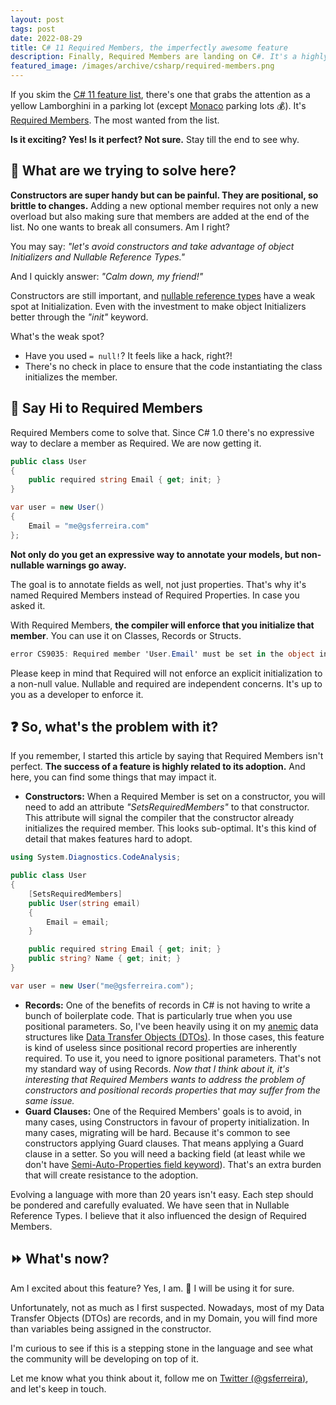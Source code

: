 ```yaml
---
layout: post
tags: post
date: 2022-08-29
title: C# 11 Required Members, the imperfectly awesome feature
description: Finally, Required Members are landing on C#. It's a highly expected feature, but not everything is perfect. In this post we will see why.
featured_image: /images/archive/csharp/required-members.png
---
```


If you skim the [C# 11 feature list](https://docs.microsoft.com/en-us/dotnet/csharp/whats-new/csharp-11), there's one that grabs the attention as a yellow Lamborghini in a parking lot (except [Monaco](https://en.wikipedia.org/wiki/Monaco) parking lots 💰). It's [Required Members](https://docs.microsoft.com/en-us/dotnet/csharp/whats-new/csharp-11#required-members). The most wanted from the list.

**Is it exciting? Yes! Is it perfect? Not sure.** Stay till the end to see why.

## 🤨 What are we trying to solve here?

**Constructors are super handy but can be painful. They are positional, so brittle to changes.** Adding a new optional member requires not only a new overload but also making sure that members are added at the end of the list. No one wants to break all consumers. Am I right?

You may say: _"let's avoid constructors and take advantage of object Initializers and Nullable Reference Types."_

And I quickly answer: _"Calm down, my friend!"_

Constructors are still important, and [nullable reference types](https://docs.microsoft.com/en-us/dotnet/csharp/nullable-references) have a weak spot at Initialization. Even with the investment to make object Initializers better through the _"init"_ keyword.

What's the weak spot?

- Have you used `= null!`? It feels like a hack, right?!
- There's no check in place to ensure that the code instantiating the class initializes the member.

## 👋 Say Hi to Required Members

Required Members come to solve that. Since C# 1.0 there's no expressive way to declare a member as Required. We are now getting it.

```csharp
public class User
{
	public required string Email { get; init; }
}

var user = new User()
{
	Email = "me@gsferreira.com"
};
```

**Not only do you get an expressive way to annotate your models, but non-nullable warnings go away.**

The goal is to annotate fields as well, not just properties. That's why it's named Required Members instead of Required Properties. In case you asked it.

With Required Members, **the compiler will enforce that you initialize that member**. You can use it on Classes, Records or Structs.

```csharp
error CS9035: Required member 'User.Email' must be set in the object initializer or attribute constructor.
```

Please keep in mind that Required will not enforce an explicit initialization to a non-null value. Nullable and required are independent concerns. It's up to you as a developer to enforce it.

## ❓ So, what's the problem with it?

If you remember, I started this article by saying that Required Members isn't perfect.
**The success of a feature is highly related to its adoption.** And here, you can find some things that may impact it.

- **Constructors:** When a Required Member is set on a constructor, you will need to add an attribute _"SetsRequiredMembers"_ to that constructor. This attribute will signal the compiler that the constructor already initializes the required member. This looks sub-optimal. It's this kind of detail that makes features hard to adopt.

```csharp
using System.Diagnostics.CodeAnalysis;

public class User
{
	[SetsRequiredMembers]
	public User(string email)
	{
		Email = email;
	}

	public required string Email { get; init; }
	public string? Name { get; init; }
}

var user = new User("me@gsferreira.com");
```

- **Records:** One of the benefits of records in C# is not having to write a bunch of boilerplate code. That is particularly true when you use positional parameters. So, I've been heavily using it on my [anemic](https://martinfowler.com/bliki/AnemicDomainModel.html) data structures like [Data Transfer Objects (DTOs)](<https://docs.microsoft.com/en-us/previous-versions/msp-n-p/ff649585(v=pandp.10)?redirectedfrom=MSDN>). In those cases, this feature is kind of useless since positional record properties are inherently required. To use it, you need to ignore positional parameters. That's not my standard way of using Records.
  _Now that I think about it, it's interesting that Required Members wants to address the problem of constructors and positional records properties that may suffer from the same issue._
- **Guard Clauses:** One of the Required Members' goals is to avoid, in many cases, using Constructors in favour of property initialization. In many cases, migrating will be hard. Because it's common to see constructors applying Guard clauses. That means applying a Guard clause in a setter. So you will need a backing field (at least while we don't have [Semi-Auto-Properties field keyword](https://github.com/dotnet/csharplang/issues/140)). That's an extra burden that will create resistance to the adoption.

Evolving a language with more than 20 years isn't easy. Each step should be pondered and carefully evaluated. We have seen that in Nullable Reference Types. I believe that it also influenced the design of Required Members.

## ⏩ What's now?

Am I excited about this feature? Yes, I am. 🤩 I will be using it for sure.

Unfortunately, not as much as I first suspected. Nowadays, most of my Data Transfer Objects (DTOs) are records, and in my Domain, you will find more than variables being assigned in the constructor.

I'm curious to see if this is a stepping stone in the language and see what the community will be developing on top of it.

Let me know what you think about it, follow me on [Twitter (@gsferreira)](https://twitter.com/gsferreira), and let's keep in touch.
